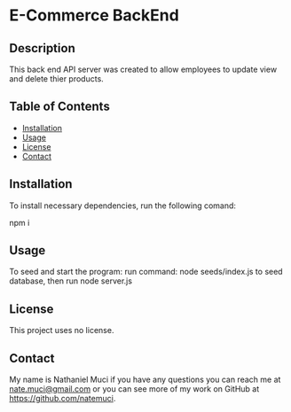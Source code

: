 # E-Commerce BackEnd

  ## Description
  
  This back end API server was created to allow employees to update view and delete thier products.
  
  ## Table of Contents 
  
  - [Installation](#installation)
  - [Usage](#usage)
  - [License](#license)
  - [Contact](#contact)
  
  ## Installation
  
  To install necessary dependencies, run the following comand:

  npm i

  ## Usage
  To seed and start the program:
  run command: node seeds/index.js to seed database, then run node server.js
        
  
  ## License
  
  This project uses no license.
  

  ## Contact
  
  My name is Nathaniel Muci if you have any questions you can reach me at nate.muci@gmail.com or you can see more of my work on GitHub at https://github.com/natemuci.
  